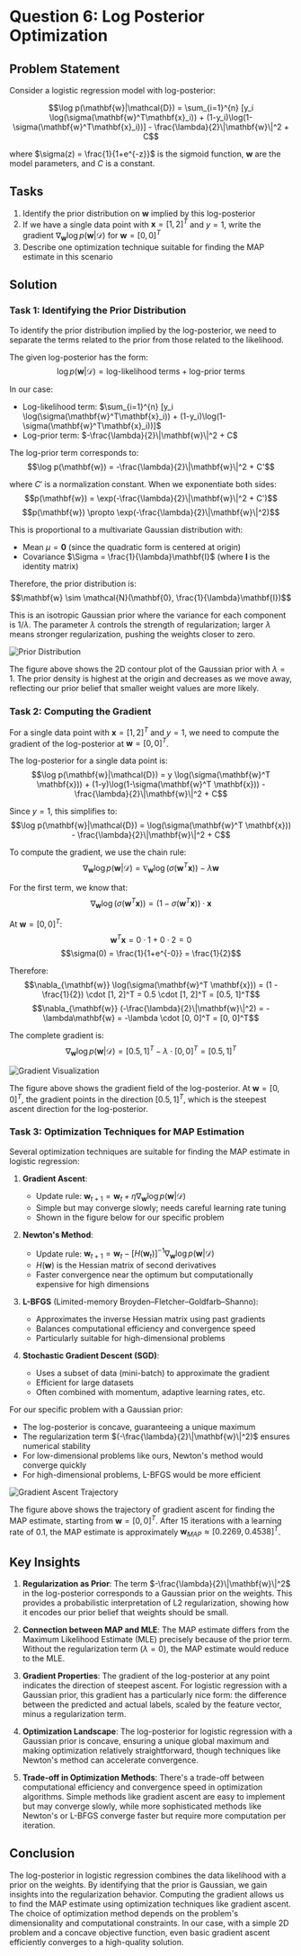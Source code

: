  # Question 6: Log Posterior Optimization

## Problem Statement
Consider a logistic regression model with log-posterior:

$$\log p(\mathbf{w}|\mathcal{D}) = \sum_{i=1}^{n} [y_i \log(\sigma(\mathbf{w}^T\mathbf{x}_i)) + (1-y_i)\log(1-\sigma(\mathbf{w}^T\mathbf{x}_i))] - \frac{\lambda}{2}\|\mathbf{w}\|^2 + C$$

where $\sigma(z) = \frac{1}{1+e^{-z}}$ is the sigmoid function, $\mathbf{w}$ are the model parameters, and $C$ is a constant.

## Tasks
1. Identify the prior distribution on $\mathbf{w}$ implied by this log-posterior
2. If we have a single data point with $\mathbf{x} = [1, 2]^T$ and $y = 1$, write the gradient $\nabla_{\mathbf{w}} \log p(\mathbf{w}|\mathcal{D})$ for $\mathbf{w} = [0, 0]^T$
3. Describe one optimization technique suitable for finding the MAP estimate in this scenario

## Solution

### Task 1: Identifying the Prior Distribution

To identify the prior distribution implied by the log-posterior, we need to separate the terms related to the prior from those related to the likelihood.

The given log-posterior has the form:
$$\log p(\mathbf{w}|\mathcal{D}) = \text{log-likelihood terms} + \text{log-prior terms}$$

In our case:
- Log-likelihood term: $\sum_{i=1}^{n} [y_i \log(\sigma(\mathbf{w}^T\mathbf{x}_i)) + (1-y_i)\log(1-\sigma(\mathbf{w}^T\mathbf{x}_i))]$
- Log-prior term: $-\frac{\lambda}{2}\|\mathbf{w}\|^2 + C$

The log-prior term corresponds to:
$$\log p(\mathbf{w}) = -\frac{\lambda}{2}\|\mathbf{w}\|^2 + C'$$

where $C'$ is a normalization constant. When we exponentiate both sides:
$$p(\mathbf{w}) = \exp(-\frac{\lambda}{2}\|\mathbf{w}\|^2 + C')$$
$$p(\mathbf{w}) \propto \exp(-\frac{\lambda}{2}\|\mathbf{w}\|^2)$$

This is proportional to a multivariate Gaussian distribution with:
- Mean $\mu = \mathbf{0}$ (since the quadratic form is centered at origin)
- Covariance $\Sigma = \frac{1}{\lambda}\mathbf{I}$ (where $\mathbf{I}$ is the identity matrix)

Therefore, the prior distribution is:
$$\mathbf{w} \sim \mathcal{N}(\mathbf{0}, \frac{1}{\lambda}\mathbf{I})$$

This is an isotropic Gaussian prior where the variance for each component is $1/\lambda$. The parameter $\lambda$ controls the strength of regularization; larger $\lambda$ means stronger regularization, pushing the weights closer to zero.

![Prior Distribution](../Images/L2_7_Quiz_6/prior_distribution_2d.png)

The figure above shows the 2D contour plot of the Gaussian prior with $\lambda = 1$. The prior density is highest at the origin and decreases as we move away, reflecting our prior belief that smaller weight values are more likely.

### Task 2: Computing the Gradient

For a single data point with $\mathbf{x} = [1, 2]^T$ and $y = 1$, we need to compute the gradient of the log-posterior at $\mathbf{w} = [0, 0]^T$.

The log-posterior for a single data point is:
$$\log p(\mathbf{w}|\mathcal{D}) = y \log(\sigma(\mathbf{w}^T \mathbf{x})) + (1-y)\log(1-\sigma(\mathbf{w}^T \mathbf{x})) - \frac{\lambda}{2}\|\mathbf{w}\|^2 + C$$

Since $y = 1$, this simplifies to:
$$\log p(\mathbf{w}|\mathcal{D}) = \log(\sigma(\mathbf{w}^T \mathbf{x})) - \frac{\lambda}{2}\|\mathbf{w}\|^2 + C$$

To compute the gradient, we use the chain rule:
$$\nabla_{\mathbf{w}} \log p(\mathbf{w}|\mathcal{D}) = \nabla_{\mathbf{w}} \log(\sigma(\mathbf{w}^T \mathbf{x})) - \lambda\mathbf{w}$$

For the first term, we know that:
$$\nabla_{\mathbf{w}} \log(\sigma(\mathbf{w}^T \mathbf{x})) = (1 - \sigma(\mathbf{w}^T \mathbf{x})) \cdot \mathbf{x}$$

At $\mathbf{w} = [0, 0]^T$:
$$\mathbf{w}^T \mathbf{x} = 0 \cdot 1 + 0 \cdot 2 = 0$$
$$\sigma(0) = \frac{1}{1+e^{-0}} = \frac{1}{2}$$

Therefore:
$$\nabla_{\mathbf{w}} \log(\sigma(\mathbf{w}^T \mathbf{x})) = (1 - \frac{1}{2}) \cdot [1, 2]^T = 0.5 \cdot [1, 2]^T = [0.5, 1]^T$$
$$\nabla_{\mathbf{w}} (-\frac{\lambda}{2}\|\mathbf{w}\|^2) = -\lambda\mathbf{w} = -\lambda \cdot [0, 0]^T = [0, 0]^T$$

The complete gradient is:
$$\nabla_{\mathbf{w}} \log p(\mathbf{w}|\mathcal{D}) = [0.5, 1]^T - \lambda \cdot [0, 0]^T = [0.5, 1]^T$$

![Gradient Visualization](../Images/L2_7_Quiz_6/gradient_visualization.png)

The figure above shows the gradient field of the log-posterior. At $\mathbf{w} = [0, 0]^T$, the gradient points in the direction $[0.5, 1]^T$, which is the steepest ascent direction for the log-posterior.

### Task 3: Optimization Techniques for MAP Estimation

Several optimization techniques are suitable for finding the MAP estimate in logistic regression:

1. **Gradient Ascent**:
   - Update rule: $\mathbf{w}_{t+1} = \mathbf{w}_t + \eta \nabla_{\mathbf{w}} \log p(\mathbf{w}|\mathcal{D})$
   - Simple but may converge slowly; needs careful learning rate tuning
   - Shown in the figure below for our specific problem

2. **Newton's Method**:
   - Update rule: $\mathbf{w}_{t+1} = \mathbf{w}_t - [H(\mathbf{w}_t)]^{-1} \nabla_{\mathbf{w}} \log p(\mathbf{w}|\mathcal{D})$
   - $H(\mathbf{w})$ is the Hessian matrix of second derivatives
   - Faster convergence near the optimum but computationally expensive for high dimensions

3. **L-BFGS** (Limited-memory Broyden–Fletcher–Goldfarb–Shanno):
   - Approximates the inverse Hessian matrix using past gradients
   - Balances computational efficiency and convergence speed
   - Particularly suitable for high-dimensional problems

4. **Stochastic Gradient Descent (SGD)**:
   - Uses a subset of data (mini-batch) to approximate the gradient
   - Efficient for large datasets
   - Often combined with momentum, adaptive learning rates, etc.

For our specific problem with a Gaussian prior:
- The log-posterior is concave, guaranteeing a unique maximum
- The regularization term $(-\frac{\lambda}{2}\|\mathbf{w}\|^2)$ ensures numerical stability
- For low-dimensional problems like ours, Newton's method would converge quickly
- For high-dimensional problems, L-BFGS would be more efficient

![Gradient Ascent Trajectory](../Images/L2_7_Quiz_6/gradient_ascent_trajectory.png)

The figure above shows the trajectory of gradient ascent for finding the MAP estimate, starting from $\mathbf{w} = [0, 0]^T$. After 15 iterations with a learning rate of 0.1, the MAP estimate is approximately $\mathbf{w}_{MAP} \approx [0.2269, 0.4538]^T$.

## Key Insights

1. **Regularization as Prior**: The term $-\frac{\lambda}{2}\|\mathbf{w}\|^2$ in the log-posterior corresponds to a Gaussian prior on the weights. This provides a probabilistic interpretation of L2 regularization, showing how it encodes our prior belief that weights should be small.

2. **Connection between MAP and MLE**: The MAP estimate differs from the Maximum Likelihood Estimate (MLE) precisely because of the prior term. Without the regularization term ($\lambda = 0$), the MAP estimate would reduce to the MLE.

3. **Gradient Properties**: The gradient of the log-posterior at any point indicates the direction of steepest ascent. For logistic regression with a Gaussian prior, this gradient has a particularly nice form: the difference between the predicted and actual labels, scaled by the feature vector, minus a regularization term.

4. **Optimization Landscape**: The log-posterior for logistic regression with a Gaussian prior is concave, ensuring a unique global maximum and making optimization relatively straightforward, though techniques like Newton's method can accelerate convergence.

5. **Trade-off in Optimization Methods**: There's a trade-off between computational efficiency and convergence speed in optimization algorithms. Simple methods like gradient ascent are easy to implement but may converge slowly, while more sophisticated methods like Newton's or L-BFGS converge faster but require more computation per iteration.

## Conclusion

The log-posterior in logistic regression combines the data likelihood with a prior on the weights. By identifying that the prior is Gaussian, we gain insights into the regularization behavior. Computing the gradient allows us to find the MAP estimate using optimization techniques like gradient ascent. The choice of optimization method depends on the problem's dimensionality and computational constraints. In our case, with a simple 2D problem and a concave objective function, even basic gradient ascent efficiently converges to a high-quality solution.